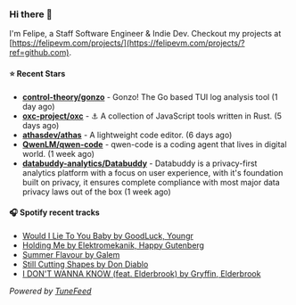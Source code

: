 ### Hi there 👋

I'm Felipe, a Staff Software Engineer & Indie Dev. Checkout my projects at [https://felipevm.com/projects/](https://felipevm.com/projects/?ref=github.com).

#### ⭐ Recent Stars
- **[control-theory/gonzo](https://github.com/control-theory/gonzo)** - Gonzo! The Go based TUI log analysis tool (1 day ago)
- **[oxc-project/oxc](https://github.com/oxc-project/oxc)** - ⚓ A collection of JavaScript tools written in Rust. (5 days ago)
- **[athasdev/athas](https://github.com/athasdev/athas)** - A lightweight code editor. (6 days ago)
- **[QwenLM/qwen-code](https://github.com/QwenLM/qwen-code)** - qwen-code is a coding agent that lives in digital world. (1 week ago)
- **[databuddy-analytics/Databuddy](https://github.com/databuddy-analytics/Databuddy)** - Databuddy is a privacy-first analytics platform with a focus on user experience, with it&#39;s foundation built on privacy, it ensures complete compliance with most major data privacy laws out of the box (1 week ago)

#### 🎧 Spotify recent tracks
- [Would I Lie To You Baby by GoodLuck, Youngr](https://open.spotify.com/track/6dQOOcjyD5VFfhsE12q6g6)
- [Holding Me by Elektromekanik, Happy Gutenberg](https://open.spotify.com/track/4C6YUCzsCt6pwzq08NJD8B)
- [Summer Flavour by Galem](https://open.spotify.com/track/7yDPyATeAssa2ouHBTe6dT)
- [Still Cutting Shapes by Don Diablo](https://open.spotify.com/track/5dFbW0PcNAm69j8Rnooc2I)
- [I DON&#39;T WANNA KNOW (feat. Elderbrook) by Gryffin, Elderbrook](https://open.spotify.com/track/54yTwo9sq8570IUJju1gft)

_Powered by [TuneFeed](https://tunefeed.app?ref=github.com)_
